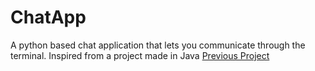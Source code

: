 # ChatApp
A python based chat application that lets you communicate through the terminal. Inspired from a project made in Java [Previous Project]()
